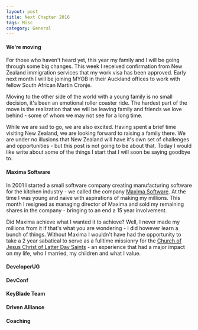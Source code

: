 ```yaml
---
layout: post
title: Next Chapter 2016
tags: Misc
category: General
---
```

#### We're moving ####

For those who haven't heard yet, this year my family and I will be going through some big changes. This week I received confirmation from New Zealand immigration services that my work visa has been approved. Early next month I will be joining MYOB in their Auckland offices to work with fellow South African Martin Cronje.

Moving to the other side of the world with a young family is no small decision, it's been an emotional roller coaster ride. The hardest part of the move is the realization that we will be leaving family and friends we love behind - some of whom we may not see for a long time.  

While we are sad to go, we are also excited. Having spent a brief time visiting New Zealand, we are looking forward to raising a family there. We are under no illusions that New Zealand will have it's own set of challenges and opportunities - but this post is not going to be about that. Today I would like write about some of the things I start that I will soon be saying goodbye to. 

#### Maxima Software ####

In 2001 I started a small software company creating manufacturing software for the kitchen industry - we called the company [Maxima Software](http://www.maximasoftware.co.za/). At the time I was young and naive with aspirations of making my millions. This month I resigned as managing director of Maxima and sold my remaining shares in the company - bringing to an end a 15 year involvement. 

Did Maxima achieve what I wanted it to achieve? Well, I never made my millions from it if that's what you are wondering - I did however learn a bunch of things. Without Maxima I wouldn't have had the opportunity to take a 2 year sabatical to serve as a fulltime missionry for the [Church of Jesus Christ of Latter Day Saints](https://www.lds.org) - an experience that had a major impact on my life, who I married, my children and what I value.

#### DeveloperUG ####


#### DevConf ####


#### KeyBlade Team ####

#### Driven Alliance ####


#### Coaching ####
